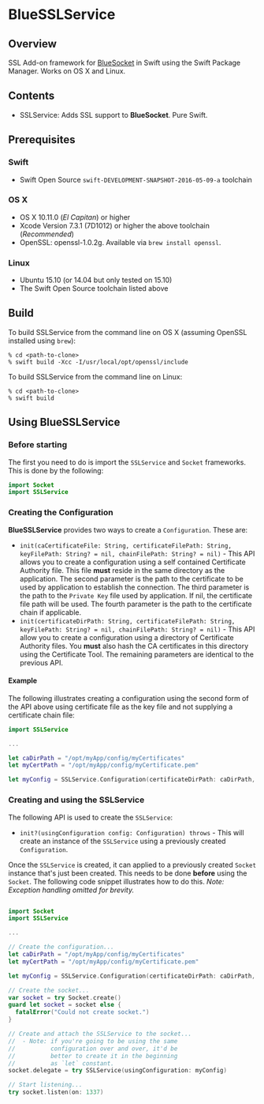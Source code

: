 # BlueSSLService

## Overview
SSL Add-on framework for [BlueSocket](https://github.com/IBM-Swift/BlueSocket.git) in Swift using the Swift Package Manager. Works on OS X and Linux.

## Contents

* SSLService: Adds SSL support to **BlueSocket**. Pure Swift. 

## Prerequisites

### Swift
* Swift Open Source `swift-DEVELOPMENT-SNAPSHOT-2016-05-09-a` toolchain

### OS X

* OS X 10.11.0 (*El Capitan*) or higher
* Xcode Version 7.3.1 (7D1012) or higher the above toolchain (*Recommended*)
* OpenSSL: openssl-1.0.2g.  Available via `brew install openssl`.

### Linux

* Ubuntu 15.10 (or 14.04 but only tested on 15.10)
* The Swift Open Source toolchain listed above

## Build

To build SSLService from the command line on OS X (assuming OpenSSL installed using `brew`):

```
% cd <path-to-clone>
% swift build -Xcc -I/usr/local/opt/openssl/include
```
To build SSLService from the command line on Linux:

```
% cd <path-to-clone>
% swift build
```

## Using BlueSSLService

### Before starting

The first you need to do is import the `SSLService` and `Socket` frameworks.  This is done by the following:
```swift
import Socket
import SSLService
```

### Creating the Configuration

**BlueSSLService** provides two ways to create a `Configuration`.  These are:
- `init(caCertificateFile: String, certificateFilePath: String, keyFilePath: String? = nil, chainFilePath: String? = nil)` - This API allows you to create a configuration using a self contained Certificate Authority file. This file **must** reside in the same directory as the application. The second parameter is the path to the certificate to be used by application to establish the connection.  The third parameter is the path to the `Private Key` file used by application.  If nil, the certificate file path will be used. The fourth parameter is the path to the certificate chain if applicable.
- `init(certificateDirPath: String, certificateFilePath: String, keyFilePath: String? = nil, chainFilePath: String? = nil)` - This API allow you to create a configuration using a directory of Certificate Authority files. You **must** also hash the CA certificates in this directory using the Certificate Tool.  The remaining parameters are identical to the previous API.

#### Example

The following illustrates creating a configuration using the second form of the API above using certificate file as the key file and not supplying a certificate chain file:
```swift
import SSLService

...

let caDirPath = "/opt/myApp/config/myCertificates"
let myCertPath = "/opt/myApp/config/myCertificate.pem"

let myConfig = SSLService.Configuration(certificateDirPath: caDirPath, certificateFilePath: myCertPath)

```

### Creating and using the SSLService

The following API is used to create the `SSLService`:
- `init?(usingConfiguration config: Configuration) throws` - This will create an instance of the `SSLService` using a previously created `Configuration`.

Once the `SSLService` is created, it can applied to a previously created `Socket` instance that's just been created. This needs to be done **before** using the `Socket`. The following code snippet illustrates how to do this.  *Note: Exception handling omitted for brevity.*

```swift

import Socket
import SSLService

...

// Create the configuration...
let caDirPath = "/opt/myApp/config/myCertificates"
let myCertPath = "/opt/myApp/config/myCertificate.pem"

let myConfig = SSLService.Configuration(certificateDirPath: caDirPath, certificateFilePath: myCertPath)

// Create the socket...
var socket = try Socket.create()
guard let socket = socket else {
  fatalError("Could not create socket.")
}

// Create and attach the SSLService to the socket...
//  - Note: if you're going to be using the same 
//          configuration over and over, it'd be 
//          better to create it in the beginning 
//          as `let` constant.
socket.delegate = try SSLService(usingConfiguration: myConfig)

// Start listening...
try socket.listen(on: 1337)

```
